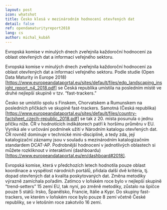 ```yaml
---
layout: post
icon: whatshot
title: Česko klesá v mezinárodním hodnocení otevřených dat 
detail: false
ref: opendamaturityreport2018
lang: cs
author: michal_kubáň
---
```


Evropská komise v minulých dnech zveřejnila každoroční hodnocení za oblast otevřených dat a informací veřejného sektoru.

<!--more-->

Evropská komise v minulých dnech zveřejnila každoroční hodnocení za oblast otevřených dat a informací veřejného sektoru. Podle studie (Open Data Maturity in Europe 2018)[https://www.europeandataportal.eu/sites/default/files/edp_landscaping_insight_report_n4_2018.pdf] se Česká republika umístila na posledním místě ve druhé nejlepší skupině v tzv. “fast-trackers.” 

Česko se umístilo spolu s Finskem, Chorvatskem a Rumunskem na posledních příčkách ve skupině fast-trackers. Samotná (Česká republika)[https://www.europeandataportal.eu/sites/default/files/country-factsheet_czech-republic_2018.pdf] se tak z 20. místa posunula o jednu příčku níže. ČR v hodnotících indikátorech patří k horšímu průměru v EU. Vyniká ale v určování podmínek užití v Národním katalogu otevřených dat. ČR rovněž dominuje v technické mini-disciplíně, a tedy zda, její katalogizační záznamy jsou v souladu s mezinárodním katalogizačním standardem DCAT-AP. Podrobnější hodnocení v jednotlivých oblastech si můžete rozkliknout v interaktivní (dashboardu)[https://www.europeandataportal.eu/en/dashboard#2018]. 

Evropská komise, která v předchozích letech hodnotila pouze oblast koordinace a vyspělost národních portálů, přidala další dvě kritéria, tj. dopad otevřených dat a kvalita poskytovaných dat. Změna metodiky výrazně zamíchala pořadím. Zatímco v loňském roce bylo v nejlepší skupině “trend-setters” 15 zemí EU, tak nyní, po změně metodiky, zůstalo na špičce pouze 5 států: Irsko, Španělsko, Francie, Itálie a Kypr. Do skupiny fast-trackers, ve kterém v loňském roce bylo pouze 8 zemí včetně České republiky, se v letošním roce zakotvilo 16 zemí. 
